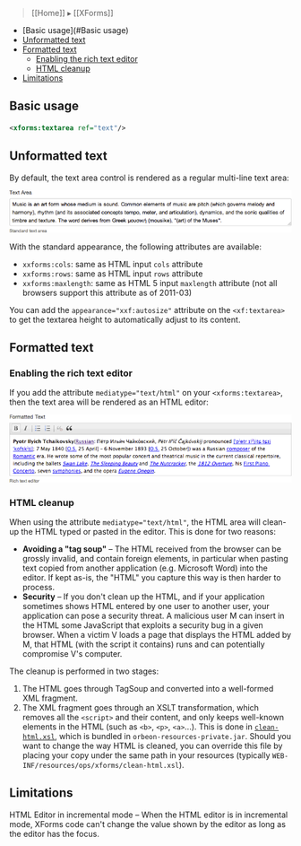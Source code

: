 > [[Home]] ▸ [[XForms]]

- [Basic usage](#Basic usage)
- [Unformatted text](#unformatted-text)
- [Formatted text](#formatted-text)
    - [Enabling the rich text editor](#enabling-the-rich-text-editor)
    - [HTML cleanup](#html-cleanup)
- [Limitations](#limitations)

## Basic usage

```xml
<xforms:textarea ref="text"/>
```

## Unformatted text

By default, the text area control is rendered as a regular multi-line text area:

![Multi-line text area in Orbeon Forms](images/xforms-textarea-unformatted.png)

With the standard appearance, the following attributes are available:

- `xxforms:cols`: same as HTML input `cols` attribute
- `xxforms:rows`: same as HTML input `rows` attribute
- `xxforms:maxlength`: same as HTML 5 input `maxlength` attribute (not all browsers support this attribute as of 2011-03)

You can add the `appearance="xxf:autosize"` attribute on the `<xf:textarea>` to get the textarea height to automatically adjust to its content.

## Formatted text

### Enabling the rich text editor

If you add the attribute `mediatype="text/html"` on your `<xforms:textarea>`, then the text area will be rendered as an HTML editor:

![Rich text editor in Orbeon Forms](images/xforms-textarea-formatted.png)

### HTML cleanup

When using the attribute `mediatype="text/html"`, the HTML area will clean-up the HTML typed or pasted in the editor. This is done for two reasons: 

- **Avoiding a "tag soup"** – The HTML received from the browser can be grossly invalid, and contain foreign elements, in particular when pasting text copied from another application (e.g. Microsoft Word) into the editor. If kept as-is, the "HTML" you capture this way is then harder to process.
- **Security** – If you don't clean up the HTML, and if your application sometimes shows HTML entered by one user to another user, your application can pose a security threat. A malicious user M can insert in the HTML some JavaScript that exploits a security bug in a given browser. When a victim V loads a page that displays the HTML added by M, that HTML (with the script it contains) runs and can potentially compromise V's computer.

The cleanup is performed in two stages:

1. The HTML goes through TagSoup and converted into a well-formed XML fragment.
2. The XML fragment goes through an XSLT transformation, which removes all the `<script>` and their content, and only keeps well-known elements in the HTML (such as `<b>`, `<p>`, `<a>`...). This is done in [`clean-html.xsl`](https://github.com/orbeon/orbeon-forms/blob/master/src/resources-packaged/ops/xforms/clean-html.xsl), which is bundled in `orbeon-resources-private.jar`. Should you want to change the way HTML is cleaned, you can override this file by placing your copy under the same path in your resources (typically `WEB-INF/resources/ops/xforms/clean-html.xsl`).

## Limitations

HTML Editor in incremental mode – When the HTML editor is in incremental mode, XForms code can't change the value shown by the editor as long as the editor has the focus.
